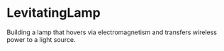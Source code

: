 # LevitatingLamp
Building a lamp that hovers via electromagnetism and transfers wireless power to a light source.
